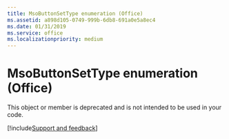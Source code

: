 ```yaml
---
title: MsoButtonSetType enumeration (Office)
ms.assetid: a898d105-0749-999b-6db8-691a0e5a8ec4
ms.date: 01/31/2019
ms.service: office
ms.localizationpriority: medium
---
```



# MsoButtonSetType enumeration (Office)

This object or member is deprecated and is not intended to be used in your code.

[!include[Support and feedback](~/includes/feedback-boilerplate.md)]